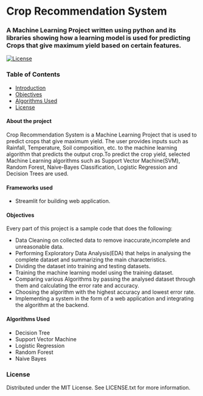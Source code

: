 # Crop Recommendation System

### A Machine Learning Project written using python and its libraries showing how a learning model is used for predicting Crops that give maximum yield based on certain features. 

[![License](https://img.shields.io/badge/license-MIT-blue.svg)](https://opensource.org/licenses/MIT)


### Table of Contents
- [Introduction](#Abouttheproject)
- [Objectives](#Objectives)
- [Algorithms Used](#AlgorithmsUsed)
- [License](#License)

#### About the project
  
  <p>
     Crop Recommendation System is a Machine Learning Project that is used to predict crops that give maximum yield. The user provides inputs such as Rainfall, Temperature, Soil composition, etc. to the machine learning algorithm that predicts the output crop.To predict the crop yield, selected Machine Learning algorithms such as Support Vector Machine(SVM), Random Forest, Naive-Bayes Classification, Logistic Regression and Decision Trees are used. 
  </p>

    
 
  
#### Frameworks used
- Streamlit for building web application.

#### Objectives 
 Every part of this project is a sample code that does the following:

- Data Cleaning on collected data to remove inaccurate,incomplete and unreasonable data.
- Performing Exploratory Data Analysis(EDA) that helps in analysing the complete dataset and summarizing the main characteristics.
- Dividing the dataset into training and testing datasets.
- Training the machine learning model using the training dataset.
- Comparing various Algorithms by passing the analysed dataset through them and calculating the error rate and accuracy.
- Choosing the algorithm with the highest accuracy and lowest error rate.
- Implementing a system in the form of a web application and integrating the algorithm at the backend.

#### Algorithms Used

- Decision Tree
- Support Vector Machine
- Logistic Regression
- Random Forest 
- Naive Bayes

### License
Distributed under the MIT License. See LICENSE.txt for more information.

